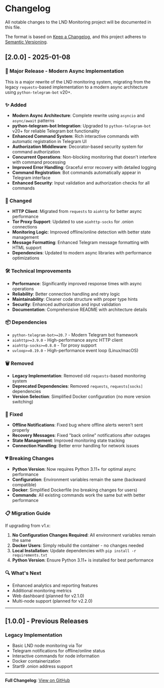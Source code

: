 # Changelog

All notable changes to the LND Monitoring project will be documented in this file.

The format is based on [Keep a Changelog](https://keepachangelog.com/en/1.0.0/),
and this project adheres to [Semantic Versioning](https://semver.org/spec/v2.0.0.html).

## [2.0.0] - 2025-01-08

### 🚀 Major Release - Modern Async Implementation

This is a major rewrite of the LND monitoring system, migrating from the legacy `requests`-based implementation to a modern async architecture using `python-telegram-bot` v20+.

### ✨ Added

- **Modern Async Architecture**: Complete rewrite using `asyncio` and `async/await` patterns
- **python-telegram-bot Integration**: Upgraded to `python-telegram-bot` v20+ for reliable Telegram bot functionality
- **Enhanced Command System**: Rich interactive commands with automatic registration in Telegram UI
- **Authorization Middleware**: Decorator-based security system for command authorization
- **Concurrent Operations**: Non-blocking monitoring that doesn't interfere with command processing
- **Improved Error Handling**: Graceful error recovery with detailed logging
- **Command Registration**: Bot commands automatically appear in Telegram interface
- **Enhanced Security**: Input validation and authorization checks for all commands

### 🔄 Changed

- **HTTP Client**: Migrated from `requests` to `aiohttp` for better async performance
- **Tor Proxy Support**: Updated to use `aiohttp-socks` for .onion connections
- **Monitoring Logic**: Improved offline/online detection with better state management
- **Message Formatting**: Enhanced Telegram message formatting with HTML support
- **Dependencies**: Updated to modern async libraries with performance optimizations

### 🛠️ Technical Improvements

- **Performance**: Significantly improved response times with async operations
- **Reliability**: Better connection handling and retry logic
- **Maintainability**: Cleaner code structure with proper type hints
- **Security**: Enhanced authorization and input validation
- **Documentation**: Comprehensive README with architecture details

### 📦 Dependencies

- `python-telegram-bot>=20.7` - Modern Telegram bot framework
- `aiohttp>=3.9.0` - High-performance async HTTP client
- `aiohttp-socks>=0.8.0` - Tor proxy support
- `uvloop>=0.19.0` - High-performance event loop (Linux/macOS)

### 🗑️ Removed

- **Legacy Implementation**: Removed old `requests`-based monitoring system
- **Deprecated Dependencies**: Removed `requests`, `requests[socks]` dependencies
- **Version Selection**: Simplified Docker configuration (no more version switching)

### 🔧 Fixed

- **Offline Notifications**: Fixed bug where offline alerts weren't sent properly
- **Recovery Messages**: Fixed "back online" notifications after outages
- **State Management**: Improved monitoring state tracking
- **Connection Handling**: Better error handling for network issues

### 💔 Breaking Changes

- **Python Version**: Now requires Python 3.11+ for optimal async performance
- **Configuration**: Environment variables remain the same (backward compatible)
- **Docker**: Simplified Dockerfile (no breaking changes for users)
- **Commands**: All existing commands work the same but with better performance

### 📋 Migration Guide

If upgrading from v1.x:

1. **No Configuration Changes Required**: All environment variables remain the same
2. **Docker Users**: Simply rebuild the container - no changes needed
3. **Local Installation**: Update dependencies with `pip install -r requirements.txt`
4. **Python Version**: Ensure Python 3.11+ is installed for best performance

### 🔍 What's Next

- Enhanced analytics and reporting features
- Additional monitoring metrics
- Web dashboard (planned for v2.1.0)
- Multi-node support (planned for v2.2.0)

---

## [1.0.0] - Previous Releases

### Legacy Implementation

- Basic LND node monitoring via Tor
- Telegram notifications for offline/online status
- Interactive commands for node information
- Docker containerization
- Start9 .onion address support

---

**Full Changelog**: [View on GitHub](https://github.com/yourusername/lnd-monitoring/compare/v1.0.0...v2.0.0)
